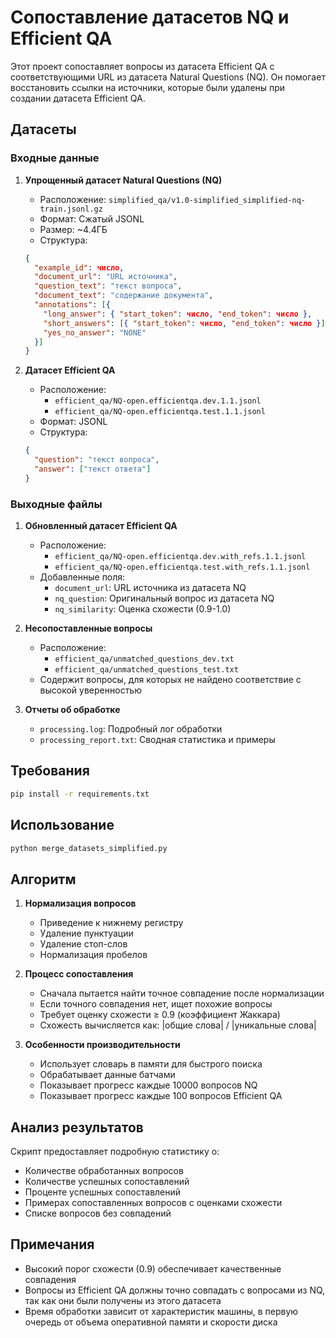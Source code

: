 # Сопоставление датасетов NQ и Efficient QA

Этот проект сопоставляет вопросы из датасета Efficient QA с соответствующими URL из датасета Natural Questions (NQ). Он помогает восстановить ссылки на источники, которые были удалены при создании датасета Efficient QA.

## Датасеты

### Входные данные

1. **Упрощенный датасет Natural Questions (NQ)**
   - Расположение: `simplified_qa/v1.0-simplified_simplified-nq-train.jsonl.gz`
   - Формат: Сжатый JSONL
   - Размер: ~4.4ГБ
   - Структура:
   ```json
   {
     "example_id": число,
     "document_url": "URL источника",
     "question_text": "текст вопроса",
     "document_text": "содержание документа",
     "annotations": [{
       "long_answer": { "start_token": число, "end_token": число },
       "short_answers": [{ "start_token": число, "end_token": число }],
       "yes_no_answer": "NONE"
     }]
   }
   ```

2. **Датасет Efficient QA**
   - Расположение: 
     - `efficient_qa/NQ-open.efficientqa.dev.1.1.jsonl`
     - `efficient_qa/NQ-open.efficientqa.test.1.1.jsonl`
   - Формат: JSONL
   - Структура:
   ```json
   {
     "question": "текст вопроса",
     "answer": ["текст ответа"]
   }
   ```

### Выходные файлы

1. **Обновленный датасет Efficient QA**
   - Расположение:
     - `efficient_qa/NQ-open.efficientqa.dev.with_refs.1.1.jsonl`
     - `efficient_qa/NQ-open.efficientqa.test.with_refs.1.1.jsonl`
   - Добавленные поля:
     - `document_url`: URL источника из датасета NQ
     - `nq_question`: Оригинальный вопрос из датасета NQ
     - `nq_similarity`: Оценка схожести (0.9-1.0)

2. **Несопоставленные вопросы**
   - Расположение:
     - `efficient_qa/unmatched_questions_dev.txt`
     - `efficient_qa/unmatched_questions_test.txt`
   - Содержит вопросы, для которых не найдено соответствие с высокой уверенностью

3. **Отчеты об обработке**
   - `processing.log`: Подробный лог обработки
   - `processing_report.txt`: Сводная статистика и примеры

## Требования

```bash
pip install -r requirements.txt
```

## Использование

```bash
python merge_datasets_simplified.py
```

## Алгоритм

1. **Нормализация вопросов**
   - Приведение к нижнему регистру
   - Удаление пунктуации
   - Удаление стоп-слов
   - Нормализация пробелов

2. **Процесс сопоставления**
   - Сначала пытается найти точное совпадение после нормализации
   - Если точного совпадения нет, ищет похожие вопросы
   - Требует оценку схожести ≥ 0.9 (коэффициент Жаккара)
   - Схожесть вычисляется как: |общие слова| / |уникальные слова|

3. **Особенности производительности**
   - Использует словарь в памяти для быстрого поиска
   - Обрабатывает данные батчами
   - Показывает прогресс каждые 10000 вопросов NQ
   - Показывает прогресс каждые 100 вопросов Efficient QA

## Анализ результатов

Скрипт предоставляет подробную статистику о:
- Количестве обработанных вопросов
- Количестве успешных сопоставлений
- Проценте успешных сопоставлений
- Примерах сопоставленных вопросов с оценками схожести
- Списке вопросов без совпадений

## Примечания

- Высокий порог схожести (0.9) обеспечивает качественные совпадения
- Вопросы из Efficient QA должны точно совпадать с вопросами из NQ, так как они были получены из этого датасета
- Время обработки зависит от характеристик машины, в первую очередь от объема оперативной памяти и скорости диска